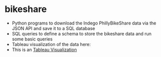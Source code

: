 # bikeshare
* Python programs to download the Indego PhillyBikeShare data via the JSON API and save it to a SQL database
* SQL queries to define a schema to store the bikeshare data and run some basic queries
* Tableau visualization of the data here:
* This is an [Tableau Visualization](https://public.tableau.com/profile/eric.lundquist#!/vizhome/BikeShare_1/Overview)


